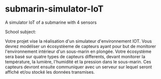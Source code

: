 # submarin-simulator-IoT
A simulator IoT of a submarine with 4 sensors

School subject:

Votre projet vise la réalisation d'un simulateur d'environnement IOT.
Vous devrez modéliser un écosystèeme de capteurs ayant pour but de monitorer l'environnement
intérieur d'un sous-marin en plongée.
Votre écosystème sera basé sur quatre types de capteurs differents, devant monitorer la
température, la lumière, l'humidité et la pression dans le sous-marin. Ces capteurs devront
ensuite communiquer avec un serveur sur lequel seront affiché et/ou stocké les données
transmises.
